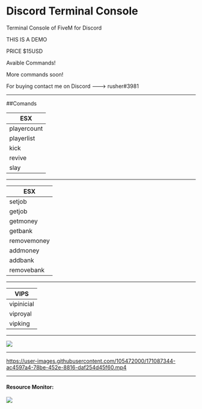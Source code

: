 # Discord Terminal Console
Terminal Console of FiveM for Discord

THIS IS A DEMO

PRICE $15USD

Avaible Commands!

More commands soon!

For buying contact me on Discord ---> rusher#3981

<hr>

##Comands

| ESX |
|--------------------------|
| playercount |
| playerlist |
| kick |
| revive |
| slay |

<hr>

| ESX |
|--------------------------|
| setjob |
| getjob |
| getmoney |
| getbank |
| removemoney |
| addmoney |
| addbank |
| removebank |

<hr>

| VIPS |
|--------------------------|
| vipinicial |
| viproyal |
| vipking |

<hr>

<img src="https://user-images.githubusercontent.com/105472000/171086253-7f9c33e6-3c94-410b-849a-34967b7244bf.png">



<hr>

https://user-images.githubusercontent.com/105472000/171087344-ac4597a4-78be-452e-8816-daf254d45f60.mp4

<hr>

<h4>Resource Monitor: </h4>
<img src="https://user-images.githubusercontent.com/105472000/171087424-8e69746e-1360-4bbd-9ecd-00561361f9f1.png">

